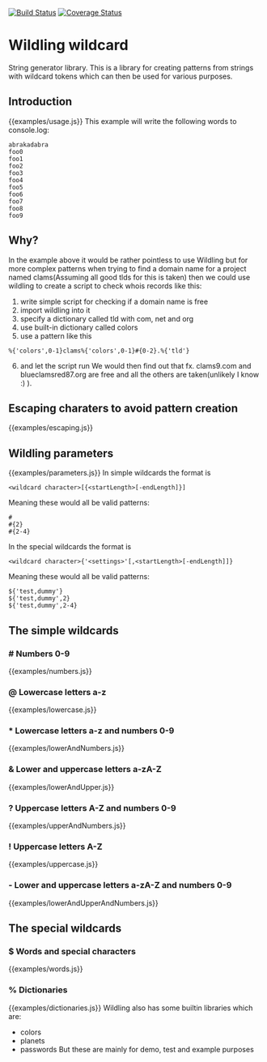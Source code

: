 [![Build Status](https://travis-ci.org/JustZisGuy/wildling.svg?branch=master)](https://travis-ci.org/JustZisGuy/wildling)
[![Coverage Status](https://coveralls.io/repos/github/JustZisGuy/wildling/badge.svg?branch=master)](https://coveralls.io/github/JustZisGuy/wildling?branch=master)
# Wildling wildcard
String generator library. This is a library for creating patterns from strings with wildcard tokens which can then be used for various purposes.

## Introduction
{{examples/usage.js}}
This example will write the following words to console.log:
```
abrakadabra
foo0
foo1
foo2
foo3
foo4
foo5
foo6
foo7
foo8
foo9
```

## Why?
In the example above it would be rather pointless to use Wildling but for more complex patterns when trying to find
a domain name for a project named clams(Assuming all good tlds for this is taken) then we could use wildling to
create a script to check whois records like this:
1. write simple script for checking if a domain name is free
2. import wildling into it
3. specify a dictionary called tld with com, net and org
4. use built-in dictionary called colors
5. use a pattern like this
```
%{'colors',0-1}clams%{'colors',0-1}#{0-2}.%{'tld'}
```
6. and let the script run
We would then find out that fx. clams9.com and blueclamsred87.org are free and all the others are taken(unlikely I know :) ).

## Escaping charaters to avoid pattern creation
{{examples/escaping.js}}

## Wildling parameters
{{examples/parameters.js}}
In simple wildcards the format is
```
<wildcard character>[{<startLength>[-endLength]}]
```
Meaning these would all be valid patterns:
```
#
#{2}
#{2-4}
```
In the special wildcards the format is
```
<wildcard character>{'<settings>'[,<startLength>[-endLength]]}
```
Meaning these would all be valid patterns:
```
${'test,dummy'}
${'test,dummy',2}
${'test,dummy',2-4}
```
## The simple wildcards
### \# Numbers 0-9
{{examples/numbers.js}}

### @ Lowercase letters a-z
{{examples/lowercase.js}}

### * Lowercase letters a-z and numbers 0-9
{{examples/lowerAndNumbers.js}}

### & Lower and uppercase letters a-zA-Z
{{examples/lowerAndUpper.js}}

### ? Uppercase letters A-Z and numbers 0-9
{{examples/upperAndNumbers.js}}

### ! Uppercase letters A-Z
{{examples/uppercase.js}}

### - Lower and uppercase letters a-zA-Z and numbers 0-9
{{examples/lowerAndUpperAndNumbers.js}}

## The special wildcards
### $ Words and special characters
{{examples/words.js}}

### % Dictionaries
{{examples/dictionaries.js}}
Wildling also has some builtin libraries which are:
- colors
- planets
- passwords
But these are mainly for demo, test and example purposes
